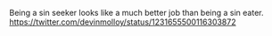 Being a sin seeker looks like a much better job than being a sin eater. https://twitter.com/devinmolloy/status/1231655500116303872